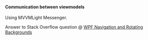 #### Communication between viewmodels 
Using MVVMLight Messenger.

Answer to Stack Overflow question @ [WPF Navigation and Rotating Backgrounds](https://stackoverflow.com/a/24334887)

